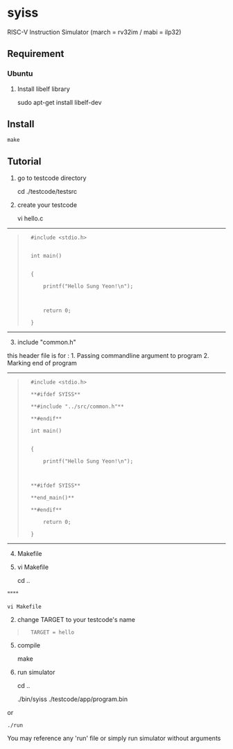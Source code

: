 # syiss
RISC-V Instruction Simulator 
(march = rv32im / mabi = ilp32)


## Requirement
### Ubuntu
 1. Install libelf library

	sudo apt-get install libelf-dev

## Install

	make

## Tutorial

1. go to testcode directory

 	cd ./testcode/testsrc

2. create your testcode

 	vi hello.c
 
 ***
 
>	 	#include <stdio.h>
>	 
>	 
>	 	int main()
>	 
>	 
>	 	{
>	 
>	 		printf("Hello Sung Yeon!\n");
>	 
>	 		
>	 
>	 		return 0;
>	 
>	 	}
 
 
 ***


3. include "common.h"

 this header file is for :
 	1. Passing commandline argument to program
 	2. Marking end of program
 
 	 
 ***
 
>	 	#include <stdio.h>
>	 
>	 	**#ifdef SYISS**
>	 
>	 	**#include "../src/common.h"**
>	 
>	 	**#endif**
>	 
>	 	int main()
>	 
>	 
>	 	{
>	 
>	 		printf("Hello Sung Yeon!\n");
>	 
>	 		
>	 
>	 	**#ifdef SYISS**
>	 
>	 	**end_main()**
>	 
>	 	**#endif**
>	 
>	 		return 0;
>	 
>	 	}
 
 
 ***

4. Makefile

 1. vi Makefile
 
 	cd ..
 
""""

 	vi Makefile
 
 2. change TARGET to your testcode's name
 
>	 	TARGET = hello

5. compile

	make

6. run simulator

	cd ..

	./bin/syiss ./testcode/app/program.bin

 or

	./run

 You may reference any 'run' file
 or simply run simulator without arguments



	
